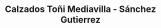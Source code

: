 ---
title: "Calzados Toñi Mediavilla - Sánchez Gutierrez"
url: /sevilla/calzados-toni-mediavilla-sanchez-gutierrez/
shop: Schuhe
---